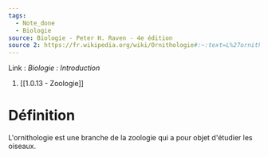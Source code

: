 ```yaml
---
tags:
  - Note_done
  - Biologie
source: Biologie - Peter H. Raven - 4e édition
source 2: https://fr.wikipedia.org/wiki/Ornithologie#:~:text=L%27ornithologie%20(du%20grec%20ancien,objet%20l%27étude%20des%20oiseaux.&text=Il%20s%27agit%20d%27une,une%20large%20majorité%20d%27amateurs.
---
```


Link :
_Biologie : Introduction_
1. [[1.0.13 - Zoologie]]

# Définition
L'ornithologie est une branche de la zoologie qui a pour objet d'étudier les oiseaux. 